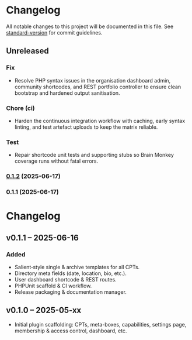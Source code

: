 # Changelog

All notable changes to this project will be documented in this file. See [standard-version](https://github.com/conventional-changelog/standard-version) for commit guidelines.

## Unreleased

### Fix
- Resolve PHP syntax issues in the organisation dashboard admin, community shortcodes, and REST portfolio controller to ensure clean bootstrap and hardened output sanitisation.

### Chore (ci)
- Harden the continuous integration workflow with caching, early syntax linting, and test artefact uploads to keep the matrix reliable.

### Test
- Repair shortcode unit tests and supporting stubs so Brain Monkey coverage runs without fatal errors.

### [0.1.2](https://github.com/myspc-development/artpulse-management/compare/v0.1.1...v0.1.2) (2025-06-17)

### 0.1.1 (2025-06-17)

# Changelog

## v0.1.1 – 2025-06-16
### Added
- Salient‐style single & archive templates for all CPTs.
- Directory meta fields (date, location, bio, etc.).
- User dashboard shortcode & REST routes.
- PHPUnit scaffold & CI workflow.
- Release packaging & documentation manager.

## v0.1.0 – 2025-05-xx
- Initial plugin scaffolding: CPTs, meta-boxes, capabilities, settings page, membership & access control, dashboard, etc.
